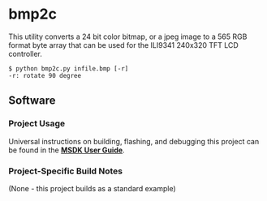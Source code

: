 # bmp2c
This utility converts a 24 bit color bitmap, or a jpeg image to a 565 RGB format byte array that can be used for the ILI9341 240x320 TFT LCD controller.


	$ python bmp2c.py infile.bmp [-r]
	-r: rotate 90 degree


## Software

### Project Usage

Universal instructions on building, flashing, and debugging this project can be found in the **[MSDK User Guide](https://analog-devices-msdk.github.io/msdk/USERGUIDE/)**.

### Project-Specific Build Notes

(None - this project builds as a standard example)


